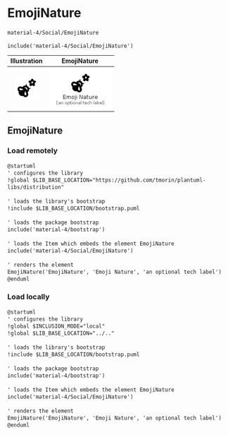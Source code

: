# EmojiNature


```text
material-4/Social/EmojiNature
```

```text
include('material-4/Social/EmojiNature')
```



| Illustration | EmojiNature |
| :---: | :---: |
| ![illustration for Illustration](../../material-4/Social/EmojiNature.png) | ![illustration for EmojiNature](../../material-4/Social/EmojiNature.Local.png) |




## EmojiNature

### Load remotely
```plantuml
@startuml
' configures the library
!global $LIB_BASE_LOCATION="https://github.com/tmorin/plantuml-libs/distribution"

' loads the library's bootstrap
!include $LIB_BASE_LOCATION/bootstrap.puml

' loads the package bootstrap
include('material-4/bootstrap')

' loads the Item which embeds the element EmojiNature
include('material-4/Social/EmojiNature')

' renders the element
EmojiNature('EmojiNature', 'Emoji Nature', 'an optional tech label')
@enduml
```

### Load locally
```plantuml
@startuml
' configures the library
!global $INCLUSION_MODE="local"
!global $LIB_BASE_LOCATION="../.."

' loads the library's bootstrap
!include $LIB_BASE_LOCATION/bootstrap.puml

' loads the package bootstrap
include('material-4/bootstrap')

' loads the Item which embeds the element EmojiNature
include('material-4/Social/EmojiNature')

' renders the element
EmojiNature('EmojiNature', 'Emoji Nature', 'an optional tech label')
@enduml
```

